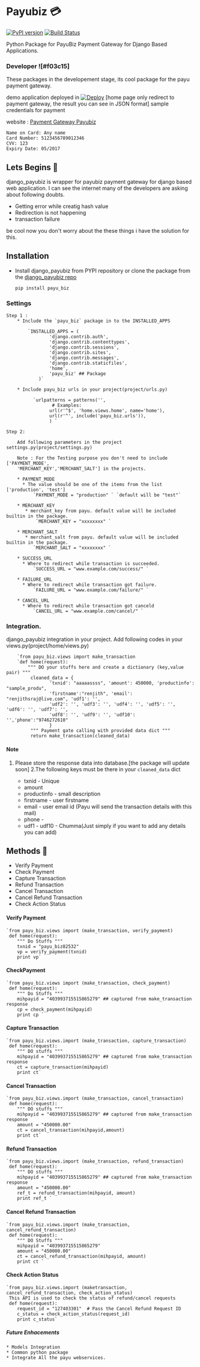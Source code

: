 # Payubiz :credit_card:

[![PyPI version](https://badge.fury.io/py/payu_biz.svg)](https://badge.fury.io/py/payu_biz) [![Build Status](https://travis-ci.org/renjithsraj/django_payubiz.svg?branch=master)](https://travis-ci.org/renjithsraj/django_payubiz) 

Python Package for PayuBiz Payment Gateway for Django Based Applications.

### Developer ![#f03c15]

These packages in the developement stage, its cool package for the payu payment gateway.

demo application deployed in [![Deploy](https://www.herokucdn.com/deploy/button.svg)](https://djangopayubizdemo.herokuapp.com/)
[home page only redirect to payment gateway, the result you can see in JSON format]
sample credentials for payment

website : [Payment Gateway Payubiz](https://djangopackages.blogspot.in/2017/03/payu-payment-gateway-integration-in.html)
    
    Name on Card: Any name
    Card Number: 5123456789012346
    CVV: 123
    Expiry Date: 05/2017

## Lets Begins :seedling:

django_payubiz is wrapper for payubiz payment gateway for django based web application. I can see the internet many of the developers are asking about following doubts.
+ Getting error while creatig hash value
+ Redirection is not happening
+ transaction failure

be cool now you don't worry about the these things i have the solution for this.

## Installation

* Install django_payubiz from PYPI repository or clone the package from the [django_payubiz repo](https://github.com/renjithsraj/django_payubiz.git)

    `pip install payu_biz`

### Settings

    Step 1 :
        * Include the `payu_biz` package in to the INSTALLED_APPS
        
            `INSTALLED_APPS = (
                    'django.contrib.auth',
                    'django.contrib.contenttypes',
                    'django.contrib.sessions',
                    'django.contrib.sites',
                    'django.contrib.messages',
                    'django.contrib.staticfiles',
                    'home',
                    'payu_biz' ## Package
                )`
                
        * Include payu_biz urls in your project(project/urls.py)
         
              `urlpatterns = patterns('',
                     # Examples:
                    url(r'^$', 'home.views.home', name='home'),
                    url(r'^', include('payu_biz.urls')),
                    ) `
        
    Step 2:
    
        Add following parameters in the project settings.py(project/settings.py)

        Note : For the Testing purpose you don't need to include ['PAYMENT_MODE',
        'MERCHANT_KEY','MERCHANT_SALT'] in the projects.

        * PAYMENT_MODE
          * The value should be one of the items from the list ['production', 'test']
              `PAYMENT_MODE = "production" ` `default will be "test"`

        * MERCHANT_KEY
           * merchant_key from payu. default value will be included builtin in the package.
               `MERCHANT_KEY = "xxxxxxxx" `

        * MERCHANT_SALT
           * merchant_salt from payu. default value will be included builtin in the package.
              `MERCHANT_SALT = "xxxxxxxx" `

        * SUCCESS_URL
          * Where to redirect while transaction is succeeded.
              `SUCCESS_URL = "www.example.com/success/" `

        * FAILURE_URL
          * Where to redirect while transaction got failure.
              `FAILURE_URL = "www.example.com/failure/" `

        * CANCEL_URL
          * Where to redirect while transaction got canceld
              `CANCEL_URL = "www.example.com/cancel/" `
      
 ### Integration.
 
 django_payubiz integration in your project. Add following codes in your views.py(project/home/views.py)
 
        `from payu_biz.views import make_transaction
        `def home(request):
            """ DO your stuffs here and create a dictionary (key,value pair) """
             cleaned_data = {
                    'txnid': "aaaaassss", 'amount': 450000, 'productinfo': "sample_produ",
                    'firstname':"renjith", 'email': "renjithsraj@live.com", 'udf1': '', 
                    'udf2': '', 'udf3': '', 'udf4': '', 'udf5': '', 'udf6': '', 'udf7': '', 
                    'udf8': '', 'udf9': '', 'udf10': '','phone':"9746272610"
                    }
             """ Payment gate calling with provided data dict """       
             return make_transaction(cleaned_data)
             
  #### Note
  1. Please store the response data into database.[the package will update soon]
  2.The following keys must be there in your `cleaned_data` dict
  
        * txnid - Unique
        * amount
        * productinfo - small description
        * firstname - user firstname
        * email - user email id (Payu will send the transaction details with this mail)
        * phone - 
        * udf1 - udf10 - Chumma(Just simply if you want to add any details you can add)
        
## Methods :pizza:

* Verify Payment
* Check Payment
* Capture Transaction
* Refund Transaction
* Cancel Transaction
* Cancel Refund Transaction
* Check Action Status
    
#### Verify Payment

    `from payu_biz.views import (make_transaction, verify_payment)
     def home(request):
        """ Do Stuffs """
        txnid = "payu_biz82532"
        vp = verify_payment(txnid)
        print vp`
    
#### CheckPayment

    `from payu_biz.views import (make_transaction, check_payment)
     def home(request):
        """ Do Stuffs """
        mihpayid = "403993715515865279" ## captured from make_transaction response 
        cp = check_payment(mihpayid)
        print cp `
    
#### Capture Transaction

    `from payu_biz.views.import (make_transaction, capture_transaction)
     def home(request):
        """ DO stuffs """
        mihpayid = "403993715515865279" ## captured from make_transaction response 
        ct = capture_transaction(mihpayid)
        print ct`
    
#### Cancel Transaction

    `from payu_biz.views.import (make_transaction, cancel_transaction)
     def home(request):
        """ DO stuffs """
        mihpayid = "403993715515865279" ## captured from make_transaction response 
        amount = "450000.00"
        ct = cancel_transaction(mihpayid,amount)
        print ct`
    
#### Refund Transaction

    `from payu_biz.views.import (make_transaction, refund_transaction)
     def home(request):
        """ DO stuffs """
        mihpayid = "403993715515865279" ## captured from make_transaction response 
        amount = "450000.00"
        ref_t = refund_transaction(mihpayid, amount)
        print ref_t `

#### Cancel Refund Transaction

    `from payu_biz.views.import (make_transaction, cancel_refund_transaction)
     def home(request):
        """ DO Stuffs """
        mihpayid = "403993715515865279"
        amount = "450000.00"
        ct = cancel_refund_transaction(mihpayid, amount)
        print ct `
    
#### Check Action Status

    `from payu_biz.views.import (maketransaction, cancel_refund_transaction, check_action_status)
     This API is used to check the status of refund/cancel requests
     def home(request):
        request_id = "127403301"  # Pass the Cancel Refund Request ID
        c_status = check_action_status(request_id)
        print c_status`  
        
#####  Future Enhacements

    * Models Integration
    * Common python package
    * Integrate All the payu webservices.


